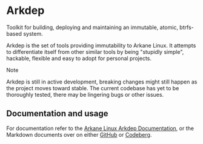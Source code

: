 # Arkdep
Toolkit for building, deploying and maintaining an immutable, atomic, btrfs-based system.

Arkdep is the set of tools providing immutability to Arkane Linux. It attempts to differentiate itself from other similar tools by being "stupidly simple", hackable, flexible and easy to adopt for personal projects.

> [!NOTE]
> Arkdep is still in active development, breaking changes might still happen as the project moves toward stable. The current codebase has yet to be thoroughly tested, there may be lingering bugs or other issues.

## Documentation and usage
For documentation refer to the [Arkane Linux Arkdep Documentation](https://docs.arkanelinux.org/arkdep/arkdep/), or the Markdown documents over on either [GitHub](https://github.com/arkanelinux/docs.arkanelinux.org/tree/main/docs/arkdep) or [Codeberg](https://codeberg.org/arkanelinux/docs.arkanelinux.org/src/branch/main/docs/arkdep).
